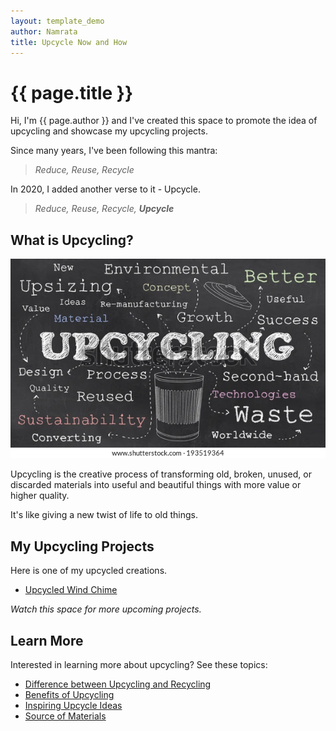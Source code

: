 ```yaml
---
layout: template_demo
author: Namrata
title: Upcycle Now and How
---
```



# {{ page.title }}

Hi, I'm {{ page.author }} and I've created this space to promote the idea of upcycling and showcase my upcycling projects.

Since many years, I've been following this mantra: 

> _Reduce, Reuse, Recycle_

In 2020, I added another verse to it - Upcycle.

> _Reduce, Reuse, Recycle, **Upcycle**_

## What is Upcycling?

![Upcycling](./assets/upcycling.jpg)

Upcycling is the creative process of transforming old, broken, unused, or discarded materials into useful and beautiful things with more value or higher quality.

It's like giving a new twist of life to old things.

## My Upcycling Projects

Here is one of my upcycled creations.

 - [Upcycled Wind Chime](./topics/my-wind-chime)

_Watch this space for more upcoming projects._

## Learn More

Interested in learning more about upcycling? See these topics:

 - [Difference between Upcycling and Recycling](./topics/recycle-upcycle)
 - [Benefits of Upcycling](./topics/benefits)
 - [Inspiring Upcycle Ideas](./topics/inspirations)
 - [Source of Materials](./topics/sources)
 
